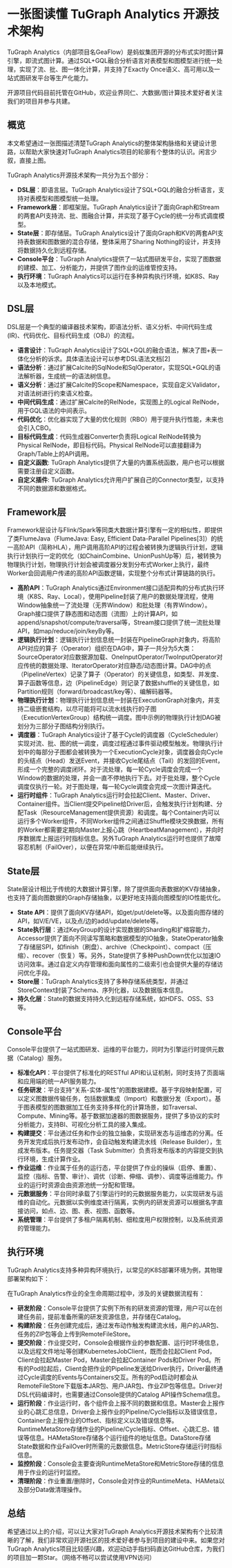 # 一张图读懂 TuGraph Analytics 开源技术架构

TuGraph Analytics（内部项目名GeaFlow）是蚂蚁集团开源的分布式实时图计算引擎，即流式图计算。通过SQL+GQL融合分析语言对表模型和图模型进行统一处理，实现了流、批、图一体化计算，并支持了Exactly Once语义、高可用以及一站式图研发平台等生产化能力。

开源项目代码目前托管在GitHub，欢迎业界同仁、大数据/图计算技术爱好者关注我们的项目并参与共建。

## 概览

本文希望通过一张图描述清楚TuGraph Analytics的整体架构脉络和关键设计思路，以帮助大家快速对TuGraph Analytics项目的轮廓有个整体的认识。闲言少叙，直接上图。

TuGraph Analytics开源技术架构一共分为五个部分：

- **DSL层**：即语言层。TuGraph Analytics设计了SQL+GQL的融合分析语言，支持对表模型和图模型统一处理。
- **Framework层**：即框架层。TuGraph Analytics设计了面向Graph和Stream的两套API支持流、批、图融合计算，并实现了基于Cycle的统一分布式调度模型。
- **State层**：即存储层。TuGraph Analytics设计了面向Graph和KV的两套API支持表数据和图数据的混合存储，整体采用了Sharing Nothing的设计，并支持将数据持久化到远程存储。
- **Console平台**：TuGraph Analytics提供了一站式图研发平台，实现了图数据的建模、加工、分析能力，并提供了图作业的运维管控支持。
- **执行环境**：TuGraph Analytics可以运行在多种异构执行环境，如K8S、Ray以及本地模式。

## DSL层

DSL层是一个典型的编译器技术架构，即语法分析、语义分析、中间代码生成(IR)、代码优化、目标代码生成（OBJ）的流程。

- **语言设计**：TuGraph Analytics设计了SQL+GQL的融合语法，解决了图+表一体化分析的诉求。具体语法设计可以参考DSL语法文档[2]
- **语法分析**：通过扩展Calcite的SqlNode和SqlOperator，实现SQL+GQL的语法解析器，生成统一的语法树信息。
- **语义分析**：通过扩展Calcite的Scope和Namespace，实现自定义Validator，对语法树进行约束语义检查。
- **中间代码生成**：通过扩展Calcite的RelNode，实现图上的Logical RelNode，用于GQL语法的中间表示。
- **代码优化**：优化器实现了大量的优化规则（RBO）用于提升执行性能，未来也会引入CBO。
- **目标代码生成**：代码生成器Converter负责将Logical RelNode转换为Physical RelNode，即目标代码。Physical RelNode可以直接翻译为Graph/Table上的API调用。
- **自定义函数**: TuGraph Analytics提供了大量的内置系统函数，用户也可以根据需要注册自定义函数。
- **自定义插件**: TuGraph Analytics允许用户扩展自己的Connector类型，以支持不同的数据源和数据格式。

## Framework层

Framework层设计与Flink/Spark等同类大数据计算引擎有一定的相似性，即提供了类FlumeJava（FlumeJava: Easy, Efficient Data-Parallel Pipelines[3]）的统一高阶API（简称HLA），用户调用高阶API的过程会被转换为逻辑执行计划，逻辑执行计划执行一定的优化（如ChainCombine、UnionPushUp等）后，被转换为物理执行计划，物理执行计划会被调度器分发到分布式Worker上执行，最终Worker会回调用户传递的高阶API函数逻辑，实现整个分布式计算链路的执行。

- **高阶API**：TuGraph Analytics通过Environment接口适配异构的分布式执行环境（K8S、Ray、Local），使用Pipeline封装了用户的数据处理流程，使用Window抽象统一了流处理（无界Window）和批处理（有界Window）。Graph接口提供了静态图和动态图（流图）上的计算API，如append/snapshot/compute/traversal等，Stream接口提供了统一流批处理API，如map/reduce/join/keyBy等。
- **逻辑执行计划**：逻辑执行计划信息统一封装在PipelineGraph对象内，将高阶API对应的算子（Operator）组织在DAG中，算子一共分为5大类：SourceOperator对应数据源加载、OneInputOperator/TwoInputOperator对应传统的数据处理、IteratorOperator对应静态/动态图计算。DAG中的点（PipelineVertex）记录了算子（Operator）的关键信息，如类型、并发度、算子函数等信息，边（PipelineEdge）则记录了数据shuffle的关键信息，如Partition规则（forward/broadcast/key等）、编解码器等。
- **物理执行计划**：物理执行计划信息统一封装在ExecutionGraph对象内，并支持二级嵌套结构，以尽可能将可以流水线执行的子图（ExecutionVertexGroup）结构统一调度。图中示例的物理执行计划DAG被划分为三部分子图结构分别执行。
- **调度器**：TuGraph Analytics设计了基于Cycle的调度器（CycleScheduler）实现对流、批、图的统一调度，调度过程通过事件驱动模型触发。物理执行计划中的每部分子图都会被转换为一个ExecutionCycle对象，调度器会向Cycle的头结点（Head）发送Event，并接收Cycle尾结点（Tail）的发回的Event，形成一个完整的调度闭环。对于流处理，每一轮Cycle调度会完成一个Window的数据的处理，并会一直不停地执行下去。对于批处理，整个Cycle调度仅执行一轮。对于图处理，每一轮Cycle调度会完成一次图计算迭代。
- **运行时组件**：TuGraph Analytics运行时会拉起Client、Master、Driver、Container组件。当Client提交Pipeline给Driver后，会触发执行计划构建、分配Task（ResourceManagement提供资源）和调度。每个Container内可以运行多个Worker组件，不同Worker组件之间通过Shuffle模块交换数据，所有的Worker都需要定期向Master上报心跳（HeartbeatManagement），并向时序数据库上报运行时指标信息。另外TuGraph Analytics运行时也提供了故障容忍机制（FailOver），以便在异常/中断后能继续执行。

## State层

State层设计相比于传统的大数据计算引擎，除了提供面向表数据的KV存储抽象，也支持了面向图数据的Graph存储抽象，以更好地支持面向图模型的IO性能优化。

- **State API**：提供了面向KV存储API，如get/put/delete等。以及面向图存储的API，如V/E/VE，以及点/边的add/update/delete等。
- **State执行层**：通过KeyGroup的设计实现数据的Sharding和扩缩容能力，Accessor提供了面向不同读写策略和数据模型的IO抽象，StateOperator抽象了存储层SPI，如finish（刷盘）、archive（Checkpoint）、compact（压缩）、recover（恢复）等。另外，State提供了多种PushDown优化以加速IO访问效率。通过自定义内存管理和面向属性的二级索引也会提供大量的存储访问优化手段。
- **Store层**：TuGraph Analytics支持了多种存储系统类型，并通过StoreContext封装了Schema、序列化器，以及数据版本信息。
- **持久化层**：State的数据支持持久化到远程存储系统，如HDFS、OSS、S3等。

## Console平台

Console平台提供了一站式图研发、运维的平台能力，同时为引擎运行时提供元数据（Catalog）服务。

- **标准化API**：平台提供了标准化的RESTful API和认证机制，同时支持了页面端和应用端的统一API服务能力。
- **任务研发**：平台支持“关系-实体-属性”的图数据建模。基于字段映射配置，可以定义图数据传输任务，包括数据集成（Import）和数据分发（Export）。基于图表模型的图数据加工任务支持多样化的计算场景，如Traversal、Compute、Mining等。基于数据加速器的图数据服务，提供了多协议的实时分析能力，支持BI、可视化分析工具的接入集成。
- **构建提交**：平台通过任务和作业的独立抽象，实现研发态与运维态的分离。任务开发完成后执行发布动作，会自动触发构建流水线（Release Builder），生成发布版本。任务提交器（Task Submitter）负责将发布版本的内容提交到执行环境，生成计算作业。
- **作业运维**：作业属于任务的运行态，平台提供了作业的操纵（启停、重置）、监控（指标、告警、审计）、调优（诊断、伸缩、调参）、调度等运维能力。作业的运行时资源会由资源池统一分配和管理。
- **元数据服务**：平台同时承载了引擎运行时的元数据服务能力，以实现研发与运维的自动化。元数据以实例维度进行隔离，实例内的研发资源可以根据名字直接访问，如点、边、图、表、视图、函数等。
- **系统管理**：平台提供了多租户隔离机制、细粒度用户权限控制，以及系统资源的管理能力。

## 执行环境

TuGraph Analytics支持多种异构环境执行，以常见的K8S部署环境为例，其物理部署架构如下：

在TuGraph Analytics作业的全生命周期过程中，涉及的关键数据流程有：

- **研发阶段**：Console平台提供了实例下所有的研发资源的管理，用户可以在创建任务前，提前准备所需的研发资源信息，并存储在Catalog。
- **构建阶段**：任务创建完成后，通过发布动作触发构建流水线，用户的JAR包、任务的ZIP包等会上传到RemoteFileStore。
- **提交阶段**：作业提交时，Console会根据作业的参数配置、运行时环境信息，以及远程文件地址等创建KubernetesJobClient，既而会拉起Client Pod，Client会拉起Master Pod，Master会拉起Container Pods和Driver Pod。所有的Pod拉起后，Client会把作业的Pipeline发送给Driver执行，Driver最终通过Cycle调度的Events与Containers交互。所有的Pod启动时都会从RemoteFileStore下载版本JAR包、用户JAR包、作业ZIP包等信息。Driver对DSL代码编译时，也需要通过Console提供的Catalog API操作Schema信息。
- **运行阶段**：作业运行时，各个组件会上报不同的数据和信息。Master会上报作业的心跳汇总信息，Driver会上报作业的Pipeline/Cycle指标以及错误信息，Container会上报作业的Offset、指标定义以及错误信息等。RuntimeMetaStore存储作业的Pipeline/Cycle指标、Offset、心跳汇总、错误等信息。HAMetaStore存储各个运行组件的地址信息。DataStore存储State数据和作业FailOver时所需的元数据信息。MetricStore存储运行时指标信息。
- **监控阶段**：Console会主要查询RuntimeMetaStore和MetricStore存储的信息用于作业的运行时监控。
- **清理阶段**：作业重置/删除时，Console会对作业的RuntimeMeta、HAMeta以及部分Data做清理操作。

## 总结

希望通过以上的介绍，可以让大家对TuGraph Analytics开源技术架构有个比较清晰的了解，我们非常欢迎开源社区的技术爱好者参与到项目的建设中来。如果您对TuGraph Analytics项目比较感兴趣，欢迎动动手指扫码直达GitHub仓库，为我们的项目加一颗Star。（网络不畅可以尝试使用VPN访问）


